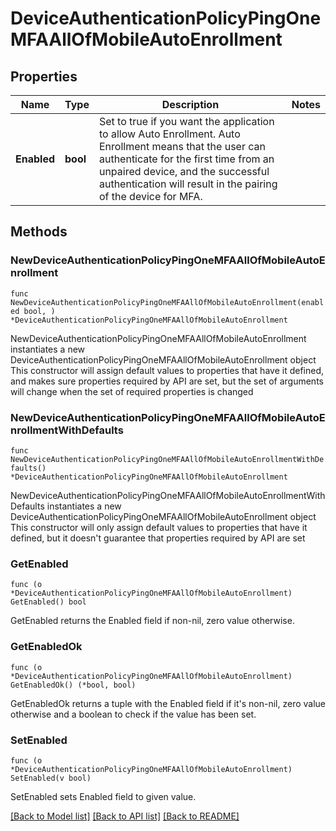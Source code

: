 # DeviceAuthenticationPolicyPingOneMFAAllOfMobileAutoEnrollment

## Properties

Name | Type | Description | Notes
------------ | ------------- | ------------- | -------------
**Enabled** | **bool** | Set to true if you want the application to allow Auto Enrollment. Auto Enrollment means that the user can authenticate for the first time from an unpaired device, and the successful authentication will result in the pairing of the device for MFA. | 

## Methods

### NewDeviceAuthenticationPolicyPingOneMFAAllOfMobileAutoEnrollment

`func NewDeviceAuthenticationPolicyPingOneMFAAllOfMobileAutoEnrollment(enabled bool, ) *DeviceAuthenticationPolicyPingOneMFAAllOfMobileAutoEnrollment`

NewDeviceAuthenticationPolicyPingOneMFAAllOfMobileAutoEnrollment instantiates a new DeviceAuthenticationPolicyPingOneMFAAllOfMobileAutoEnrollment object
This constructor will assign default values to properties that have it defined,
and makes sure properties required by API are set, but the set of arguments
will change when the set of required properties is changed

### NewDeviceAuthenticationPolicyPingOneMFAAllOfMobileAutoEnrollmentWithDefaults

`func NewDeviceAuthenticationPolicyPingOneMFAAllOfMobileAutoEnrollmentWithDefaults() *DeviceAuthenticationPolicyPingOneMFAAllOfMobileAutoEnrollment`

NewDeviceAuthenticationPolicyPingOneMFAAllOfMobileAutoEnrollmentWithDefaults instantiates a new DeviceAuthenticationPolicyPingOneMFAAllOfMobileAutoEnrollment object
This constructor will only assign default values to properties that have it defined,
but it doesn't guarantee that properties required by API are set

### GetEnabled

`func (o *DeviceAuthenticationPolicyPingOneMFAAllOfMobileAutoEnrollment) GetEnabled() bool`

GetEnabled returns the Enabled field if non-nil, zero value otherwise.

### GetEnabledOk

`func (o *DeviceAuthenticationPolicyPingOneMFAAllOfMobileAutoEnrollment) GetEnabledOk() (*bool, bool)`

GetEnabledOk returns a tuple with the Enabled field if it's non-nil, zero value otherwise
and a boolean to check if the value has been set.

### SetEnabled

`func (o *DeviceAuthenticationPolicyPingOneMFAAllOfMobileAutoEnrollment) SetEnabled(v bool)`

SetEnabled sets Enabled field to given value.



[[Back to Model list]](../README.md#documentation-for-models) [[Back to API list]](../README.md#documentation-for-api-endpoints) [[Back to README]](../README.md)



